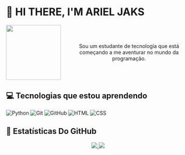 <h1>👋 HI THERE, I'M ARIEL JAKS </h1> 

<div align="center" style="display: flex; align-items: center; justify-content: center; gap: 20px;">
  <img height="150" src="https://ohiofi.com/assets/nyan.gif"/>
  <p style="margin: 0; padding: 0;">Sou um estudante de tecnologia que está começando a me aventurar no mundo da programação.</p>
</div>

<h2>💻 Tecnologias que estou aprendendo</h2>

<!--![JavaScript](https://img.shields.io/badge/JavaScript-F7DF1E?style=for-the-badge&logo=javascript&logoColor=black)
![TypeScript](https://img.shields.io/badge/TypeScript-007ACC?style=for-the-badge&logo=typescript&logoColor=white)
![React](https://img.shields.io/badge/React-20232A?style=for-the-badge&logo=react&logoColor=61DAFB)
![Node](https://img.shields.io/badge/Node.js-43853D?style=for-the-badge&logo=node.js&logoColor=white)
![Java](https://img.shields.io/badge/Java-ED8B00?style=for-the-badge&logo=openjdk&logoColor=white)
![Docker](https://img.shields.io/badge/Docker-2496ED?style=for-the-badge&logo=docker&logoColor=white)
![AWS](https://img.shields.io/badge/AWS-232F3E?style=for-the-badge&logo=amazon-aws&logoColor=white)
-->
![Python](https://img.shields.io/badge/Python-3776AB?style=for-the-badge&logo=python&logoColor=white)
![Git](https://img.shields.io/badge/Git-F05032?style=for-the-badge&logo=git&logoColor=white)
![GitHub](https://img.shields.io/badge/GitHub-181717?style=for-the-badge&logo=github&logoColor=white)
![HTML](https://img.shields.io/badge/HTML-239120?style=for-the-badge&logo=html5&logoColor=white)
![CSS](https://img.shields.io/badge/CSS3-1572B6?style=for-the-badge&logo=css3&logoColor=white)


<h2>🚀 Estatísticas Do GitHub</h2>

<p align="center">
  <a href="https://github.com/Serif-beef">
    <img src="https://github-readme-stats.vercel.app/api?username=Serif-beef&show_icons=true&theme=transparent&locale=pt-br&custom_title=Estatísticas%20Gerais&card_width=400" />
    <img src="https://github-readme-stats.vercel.app/api/top-langs/?username=Serif-beef&theme=transparent&locale=pt-br&hide_progress=true&card_width=400" />
  </a>
</p>
